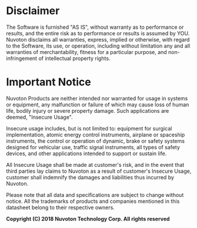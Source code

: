 # Disclaimer
The Software is furnished "AS IS", without warranty as to performance or results, and
the entire risk as to performance or results is assumed by YOU. Nuvoton disclaims all
warranties, express, implied or otherwise, with regard to the Software, its use, or
operation, including without limitation any and all warranties of merchantability, fitness
for a particular purpose, and non-infringement of intellectual property rights.

# Important Notice

Nuvoton Products are neither intended nor warranted for usage in systems or equipment,
any malfunction or failure of which may cause loss of human life, bodily injury or severe
property damage. Such applications are deemed, "Insecure Usage".

Insecure usage includes, but is not limited to: equipment for surgical implementation,
atomic energy control instruments, airplane or spaceship instruments, the control or
operation of dynamic, brake or safety systems designed for vehicular use, traffic signal
instruments, all types of safety devices, and other applications intended to support or
sustain life.

All Insecure Usage shall be made at customer's risk, and in the event that third parties
lay claims to Nuvoton as a result of customer's Insecure Usage, customer shall indemnify
the damages and liabilities thus incurred by Nuvoton.

Please note that all data and specifications are subject to change without notice. All the
trademarks of products and companies mentioned in this datasheet belong to their respective
owners.

**Copyright (C) 2018 Nuvoton Technology Corp. All rights reserved**
